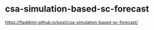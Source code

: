 # csa-simulation-based-sc-forecast

<https://fladdimir.github.io/post/csa-simulation-based-sc-forecast/>
